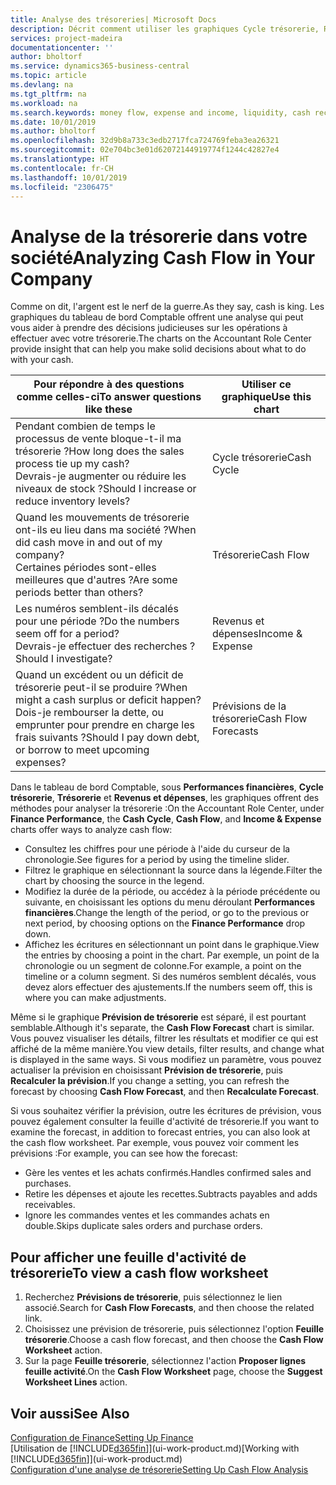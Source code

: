 ```yaml
---
title: Analyse des trésoreries| Microsoft Docs
description: Décrit comment utiliser les graphiques Cycle trésorerie, Revenus et dépenses, Trésorerie et Prévision de trésorerie pour analyser les flux de trésorerie passés et futurs, entrants et sortants de votre société.
services: project-madeira
documentationcenter: ''
author: bholtorf
ms.service: dynamics365-business-central
ms.topic: article
ms.devlang: na
ms.tgt_pltfrm: na
ms.workload: na
ms.search.keywords: money flow, expense and income, liquidity, cash receipts minus cash payments, Cartera
ms.date: 10/01/2019
ms.author: bholtorf
ms.openlocfilehash: 32d9b8a733c3edb2717fca724769feba3ea26321
ms.sourcegitcommit: 02e704bc3e01d62072144919774f1244c42827e4
ms.translationtype: HT
ms.contentlocale: fr-CH
ms.lasthandoff: 10/01/2019
ms.locfileid: "2306475"
---
```

# <a name="analyzing-cash-flow-in-your-company"></a><span data-ttu-id="6708b-103">Analyse de la trésorerie dans votre société</span><span class="sxs-lookup"><span data-stu-id="6708b-103">Analyzing Cash Flow in Your Company</span></span>
<span data-ttu-id="6708b-104">Comme on dit, l'argent est le nerf de la guerre.</span><span class="sxs-lookup"><span data-stu-id="6708b-104">As they say, cash is king.</span></span> <span data-ttu-id="6708b-105">Les graphiques du tableau de bord Comptable offrent une analyse qui peut vous aider à prendre des décisions judicieuses sur les opérations à effectuer avec votre trésorerie.</span><span class="sxs-lookup"><span data-stu-id="6708b-105">The charts on the Accountant Role Center provide insight that can help you make solid decisions about what to do with your cash.</span></span>  

| <span data-ttu-id="6708b-106">Pour répondre à des questions comme celles-ci</span><span class="sxs-lookup"><span data-stu-id="6708b-106">To answer questions like these</span></span> | <span data-ttu-id="6708b-107">Utiliser ce graphique</span><span class="sxs-lookup"><span data-stu-id="6708b-107">Use this chart</span></span> |
| --- | --- |
| <span data-ttu-id="6708b-108">Pendant combien de temps le processus de vente bloque-t-il ma trésorerie ?</span><span class="sxs-lookup"><span data-stu-id="6708b-108">How long does the sales process tie up my cash?</span></span></br> <span data-ttu-id="6708b-109">Devrais-je augmenter ou réduire les niveaux de stock ?</span><span class="sxs-lookup"><span data-stu-id="6708b-109">Should I increase or reduce inventory levels?</span></span> |<span data-ttu-id="6708b-110">Cycle trésorerie</span><span class="sxs-lookup"><span data-stu-id="6708b-110">Cash Cycle</span></span> |
| <span data-ttu-id="6708b-111">Quand les mouvements de trésorerie ont-ils eu lieu dans ma société ?</span><span class="sxs-lookup"><span data-stu-id="6708b-111">When did cash move in and out of my company?</span></span></br> <span data-ttu-id="6708b-112">Certaines périodes sont-elles meilleures que d'autres ?</span><span class="sxs-lookup"><span data-stu-id="6708b-112">Are some periods better than others?</span></span> |<span data-ttu-id="6708b-113">Trésorerie</span><span class="sxs-lookup"><span data-stu-id="6708b-113">Cash Flow</span></span> |
| <span data-ttu-id="6708b-114">Les numéros semblent-ils décalés pour une période ?</span><span class="sxs-lookup"><span data-stu-id="6708b-114">Do the numbers seem off for a period?</span></span></br> <span data-ttu-id="6708b-115">Devrais-je effectuer des recherches ?</span><span class="sxs-lookup"><span data-stu-id="6708b-115">Should I investigate?</span></span> |<span data-ttu-id="6708b-116">Revenus et dépenses</span><span class="sxs-lookup"><span data-stu-id="6708b-116">Income & Expense</span></span> |
| <span data-ttu-id="6708b-117">Quand un excédent ou un déficit de trésorerie peut-il se produire ?</span><span class="sxs-lookup"><span data-stu-id="6708b-117">When might a cash surplus or deficit happen?</span></span></br> <span data-ttu-id="6708b-118">Dois-je rembourser la dette, ou emprunter pour prendre en charge les frais suivants ?</span><span class="sxs-lookup"><span data-stu-id="6708b-118">Should I pay down debt, or borrow to meet upcoming expenses?</span></span> |<span data-ttu-id="6708b-119">Prévisions de la trésorerie</span><span class="sxs-lookup"><span data-stu-id="6708b-119">Cash Flow Forecasts</span></span> |

<span data-ttu-id="6708b-120">Dans le tableau de bord Comptable, sous **Performances financières**, **Cycle trésorerie**, **Trésorerie** et **Revenus et dépenses**, les graphiques offrent des méthodes pour analyser la trésorerie :</span><span class="sxs-lookup"><span data-stu-id="6708b-120">On the Accountant Role Center, under **Finance Performance**, the **Cash Cycle**, **Cash Flow**, and **Income & Expense** charts offer ways to analyze cash flow:</span></span>  

* <span data-ttu-id="6708b-121">Consultez les chiffres pour une période à l'aide du curseur de la chronologie.</span><span class="sxs-lookup"><span data-stu-id="6708b-121">See figures for a period by using the timeline slider.</span></span>  
* <span data-ttu-id="6708b-122">Filtrez le graphique en sélectionnant la source dans la légende.</span><span class="sxs-lookup"><span data-stu-id="6708b-122">Filter the chart by choosing the source in the legend.</span></span>  
* <span data-ttu-id="6708b-123">Modifiez la durée de la période, ou accédez à la période précédente ou suivante, en choisissant les options du menu déroulant **Performances financières**.</span><span class="sxs-lookup"><span data-stu-id="6708b-123">Change the length of the period, or go to the previous or next period, by choosing options on the **Finance Performance** drop down.</span></span>  
* <span data-ttu-id="6708b-124">Affichez les écritures en sélectionnant un point dans le graphique.</span><span class="sxs-lookup"><span data-stu-id="6708b-124">View the entries by choosing a point in the chart.</span></span> <span data-ttu-id="6708b-125">Par exemple, un point de la chronologie ou un segment de colonne.</span><span class="sxs-lookup"><span data-stu-id="6708b-125">For example, a point on the timeline or a column segment.</span></span> <span data-ttu-id="6708b-126">Si des numéros semblent décalés, vous devez alors effectuer des ajustements.</span><span class="sxs-lookup"><span data-stu-id="6708b-126">If the numbers seem off, this is where you can make adjustments.</span></span>  

<span data-ttu-id="6708b-127">Même si le graphique **Prévision de trésorerie** est séparé, il est pourtant semblable.</span><span class="sxs-lookup"><span data-stu-id="6708b-127">Although it's separate, the **Cash Flow Forecast** chart is similar.</span></span> <span data-ttu-id="6708b-128">Vous pouvez visualiser les détails, filtrer les résultats et modifier ce qui est affiché de la même manière.</span><span class="sxs-lookup"><span data-stu-id="6708b-128">You view details, filter results, and change what is displayed in the same ways.</span></span> <span data-ttu-id="6708b-129">Si vous modifiez un paramètre, vous pouvez actualiser la prévision en choisissant **Prévision de trésorerie**, puis **Recalculer la prévision**.</span><span class="sxs-lookup"><span data-stu-id="6708b-129">If you change a setting, you can refresh the forecast by choosing **Cash Flow Forecast**, and then **Recalculate Forecast**.</span></span>

<span data-ttu-id="6708b-130">Si vous souhaitez vérifier la prévision, outre les écritures de prévision, vous pouvez également consulter la feuille d'activité de trésorerie.</span><span class="sxs-lookup"><span data-stu-id="6708b-130">If you want to examine the forecast, in addition to forecast entries, you can also look at the cash flow worksheet.</span></span> <span data-ttu-id="6708b-131">Par exemple, vous pouvez voir comment les prévisions :</span><span class="sxs-lookup"><span data-stu-id="6708b-131">For example, you can see how the forecast:</span></span>

* <span data-ttu-id="6708b-132">Gère les ventes et les achats confirmés.</span><span class="sxs-lookup"><span data-stu-id="6708b-132">Handles confirmed sales and purchases.</span></span>  
* <span data-ttu-id="6708b-133">Retire les dépenses et ajoute les recettes.</span><span class="sxs-lookup"><span data-stu-id="6708b-133">Subtracts payables and adds receivables.</span></span>  
* <span data-ttu-id="6708b-134">Ignore les commandes ventes et les commandes achats en double.</span><span class="sxs-lookup"><span data-stu-id="6708b-134">Skips duplicate sales orders and purchase orders.</span></span>  

## <a name="to-view-a-cash-flow-worksheet"></a><span data-ttu-id="6708b-135">Pour afficher une feuille d'activité de trésorerie</span><span class="sxs-lookup"><span data-stu-id="6708b-135">To view a cash flow worksheet</span></span>
1. <span data-ttu-id="6708b-136">Recherchez **Prévisions de trésorerie**, puis sélectionnez le lien associé.</span><span class="sxs-lookup"><span data-stu-id="6708b-136">Search for **Cash Flow Forecasts**, and then choose the related link.</span></span>  
2. <span data-ttu-id="6708b-137">Choisissez une prévision de trésorerie, puis sélectionnez l'option **Feuille trésorerie**.</span><span class="sxs-lookup"><span data-stu-id="6708b-137">Choose a cash flow forecast, and then choose the **Cash Flow Worksheet** action.</span></span>  
3. <span data-ttu-id="6708b-138">Sur la page **Feuille trésorerie**, sélectionnez l'action **Proposer lignes feuille activité**.</span><span class="sxs-lookup"><span data-stu-id="6708b-138">On the **Cash Flow Worksheet** page, choose the **Suggest Worksheet Lines** action.</span></span>  

## <a name="see-also"></a><span data-ttu-id="6708b-139">Voir aussi</span><span class="sxs-lookup"><span data-stu-id="6708b-139">See Also</span></span>
[<span data-ttu-id="6708b-140">Configuration de Finance</span><span class="sxs-lookup"><span data-stu-id="6708b-140">Setting Up Finance</span></span>](finance-setup-finance.md)  
<span data-ttu-id="6708b-141">[Utilisation de [!INCLUDE[d365fin](includes/d365fin_md.md)]](ui-work-product.md)</span><span class="sxs-lookup"><span data-stu-id="6708b-141">[Working with [!INCLUDE[d365fin](includes/d365fin_md.md)]](ui-work-product.md)</span></span>  
[<span data-ttu-id="6708b-142">Configuration d'une analyse de trésorerie</span><span class="sxs-lookup"><span data-stu-id="6708b-142">Setting Up Cash Flow Analysis</span></span>](finance-setup-cash-flow-analyses.md)  
